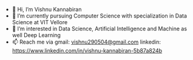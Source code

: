 - 👋 Hi, I’m Vishnu Kannabiran
- 🌱 I’m currently pursuing Computer Science with specialization in Data Science at VIT Vellore
- 👀 I’m interested in Data Science, Artificial Intelligence and Machine as well Deep Learning
- 📫 Reach me via
        gmail: vishnu290504@gmail.com
        linkedin: https://www.linkedin.com/in/vishnu-kannabiran-5b87a824b

<!---
Vishnu2954/Vishnu2954 is a ✨ special ✨ repository because its `README.md` (this file) appears on your GitHub profile.
You can click the Preview link to take a look at your changes.
--->
